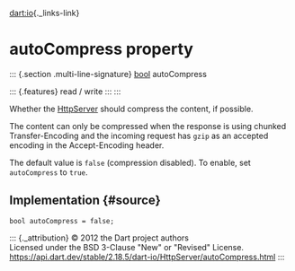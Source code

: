 [dart:io](../../dart-io/dart-io-library){._links-link}

autoCompress property
=====================

::: {.section .multi-line-signature}
[bool](../../dart-core/bool-class) autoCompress

::: {.features}
read / write
:::
:::

Whether the [HttpServer](../httpserver-class) should compress the
content, if possible.

The content can only be compressed when the response is using chunked
Transfer-Encoding and the incoming request has `gzip` as an accepted
encoding in the Accept-Encoding header.

The default value is `false` (compression disabled). To enable, set
`autoCompress` to `true`.

Implementation {#source}
--------------

``` {.language-dart data-language="dart"}
bool autoCompress = false;
```

::: {._attribution}
© 2012 the Dart project authors\
Licensed under the BSD 3-Clause \"New\" or \"Revised\" License.\
<https://api.dart.dev/stable/2.18.5/dart-io/HttpServer/autoCompress.html>
:::
